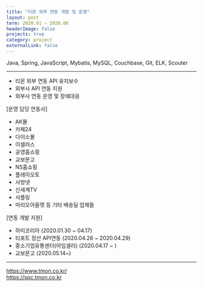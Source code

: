```yaml
---
title: "티몬 외부 연동 개발 및 운영"
layout: post
term: 2020.01 ~ 2020.06
headerImage: false
projects: true
category: project
externalLink: false
---
```


Java, Spring, JavaScript, Mybatis, MySQL, Couchbase, Git, ELK, Scouter

---

- 티몬 외부 연동 API 유지보수
- 외부사 API 연동 지원
- 외부사 연동 운영 및 장애대응

[운영 담당 연동사]
- AK몰
- 카페24
- 다이소몰
- 이셀러스
- 공영홈쇼핑
- 교보문고
- NS홈쇼핑
- 플레이오토
- 사방넷
- 신세계TV
- 샤플링
- 마리오아울렛
등 기타 배송딜 업체들

[연동 개발 지원]
- 하미코리아 (2020.01.30 ~ 04.17)
- 티포트 정산 API연동 (2020.04.26 ~ 2020.04.29)
- 중소기업유통센터(아임셀러) (2020.04.17 ~ )
- 교보문고 (2020.05.14~)


---

https://www.tmon.co.kr/ <br>
https://spc.tmon.co.kr

